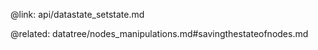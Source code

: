 @link: api/datastate_setstate.md

@related:
	datatree/nodes_manipulations.md#savingthestateofnodes.md
